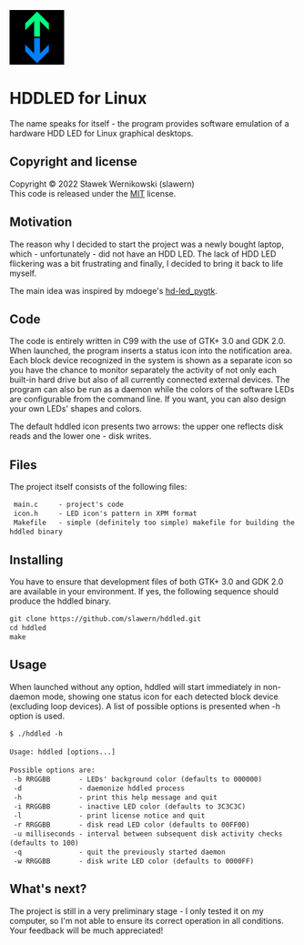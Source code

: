 ![hddled logo](./logo.png)

# HDDLED for Linux

The name speaks for itself - the program provides software emulation of a hardware HDD LED for Linux graphical desktops.

## Copyright and license

Copyright © 2022 Sławek Wernikowski (slawern)  
This code is released under the [MIT](./LICENSE) license.

## Motivation

The reason why I decided to start the project was a newly bought laptop, which - unfortunately - did not have an HDD LED. The lack of HDD LED flickering was a bit frustrating and finally, I decided to bring it back to life myself. 

The main idea was inspired by mdoege's [hd-led_pygtk](https://github.com/mdoege/hd-led_pygtk).

## Code

The code is entirely written in C99 with the use of GTK+ 3.0 and GDK 2.0. When launched, the program inserts a status icon into the notification area. Each block device recognized in the system is shown as a separate icon so you have the chance to monitor separately the activity of not only each built-in hard drive but also of all currently connected external devices. The program can also be run as a daemon while the colors of the software LEDs are configurable from the command line. If you want, you can also design your own LEDs' shapes and colors.

The default hddled icon presents two arrows: the upper one reflects disk reads and the lower one - disk writes. 

## Files

The project itself consists of the following files:

````
 main.c     - project's code
 icon.h     - LED icon's pattern in XPM format
 Makefile   - simple (definitely too simple) makefile for building the hddled binary
````

## Installing

You have to ensure that development files of both GTK+ 3.0 and GDK 2.0 are available in your environment. If yes, the following sequence should produce the hddled binary. 

````
git clone https://github.com/slawern/hddled.git
cd hddled
make
````

## Usage

When launched without any option, hddled will start immediately in non-daemon mode, showing one status icon for each detected block device (excluding loop devices). A list of possible options is presented when -h option is used.

````
$ ./hddled -h

Usage: hddled [options...]

Possible options are:
 -b RRGGBB       - LEDs' background color (defaults to 000000)
 -d              - daemonize hddled process
 -h              - print this help message and quit
 -i RRGGBB       - inactive LED color (defaults to 3C3C3C)
 -l              - print license notice and quit
 -r RRGGBB       - disk read LED color (defaults to 00FF00)
 -u milliseconds - interval between subsequent disk activity checks (defaults to 100)
 -q              - quit the previously started daemon
 -w RRGGBB       - disk write LED color (defaults to 0000FF)
````

## What's next?

The project is still in a very preliminary stage - I only tested it on my computer, so I'm not able to ensure its correct operation in all conditions. Your feedback will be much appreciated!
